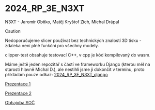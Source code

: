 # 2024\_RP\_3E\_N3XT
N3XT - Jaromír Obitko, Matěj Kryštof Zich, Michal Drápal

> [!CAUTION]
> Nedoporučujeme slicer používat bez technických znalostí 3D tisku - zdaleka není plně funkční pro všechny modely.

clipper-test obsahuje testovací C++, v cpp je kód kompilovaný do wasm. 

Máme ještě jeden repozitář s částí ve frameworku Django (kterou měl na starosti hlavně Michal D.), ale nestihli jsme ji dokončit v termínu, proto přikládám pouze odkaz: [2024\_RP\_3E\_N3XT\_django](https://github.com/Jaromir007/2024_RP_3E_N3XT_django)

[Prezentace 1](https://docs.google.com/presentation/d/1JVJeRS3xDeapZDWGwykHUfxAE9_kRY2ILhCKTlxtKJ4/edit?usp=sharing)

[Prezentace 2](https://docs.google.com/presentation/d/1lx2NM3tQIRyjscBn8-69G_tDTQ_a8WnBYybl524v9OQ/edit?usp=sharing)

[Obhajoba SOČ](https://docs.google.com/presentation/d/1NoC7e-Ibjq2_CpCtp5y8QGFANqurjdLrVnFvech1Zno/edit?usp=sharing)

